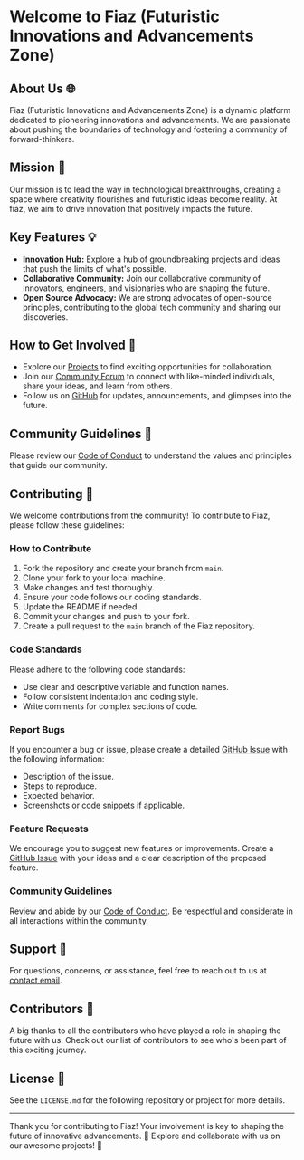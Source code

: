 # Welcome to Fiaz (Futuristic Innovations and Advancements Zone)

## About Us 🌐

Fiaz (Futuristic Innovations and Advancements Zone) is a dynamic platform dedicated to pioneering innovations and advancements. We are passionate about pushing the boundaries of technology and fostering a community of forward-thinkers.

## Mission 🚀

Our mission is to lead the way in technological breakthroughs, creating a space where creativity flourishes and futuristic ideas become reality. At fiaz, we aim to drive innovation that positively impacts the future.

## Key Features 💡

- **Innovation Hub:** Explore a hub of groundbreaking projects and ideas that push the limits of what's possible.
- **Collaborative Community:** Join our collaborative community of innovators, engineers, and visionaries who are shaping the future.
- **Open Source Advocacy:** We are strong advocates of open-source principles, contributing to the global tech community and sharing our discoveries.

## How to Get Involved 🚀

- Explore our [Projects](https://github.com/orgs/fiaz-dev/projects?query=is%3Aopen) to find exciting opportunities for collaboration.
- Join our [Community Forum](https://github.com/orgs/fiaz-dev/discussions) to connect with like-minded individuals, share your ideas, and learn from others.
- Follow us on [GitHub](https://github.com/fiaz-dev) for updates, announcements, and glimpses into the future.

## Community Guidelines 🌟

Please review our [Code of Conduct](./CODE_OF_CONDUCT.md) to understand the values and principles that guide our community.

## Contributing 🙌

We welcome contributions from the community! To contribute to Fiaz, please follow these guidelines:

### How to Contribute

1. Fork the repository and create your branch from `main`.
2. Clone your fork to your local machine.
3. Make changes and test thoroughly.
4. Ensure your code follows our coding standards.
5. Update the README if needed.
6. Commit your changes and push to your fork.
7. Create a pull request to the `main` branch of the Fiaz repository.

### Code Standards

Please adhere to the following code standards:

- Use clear and descriptive variable and function names.
- Follow consistent indentation and coding style.
- Write comments for complex sections of code.

### Report Bugs

If you encounter a bug or issue, please create a detailed [GitHub Issue](https://github.com/fiaz-dev/issues/new) with the following information:

- Description of the issue.
- Steps to reproduce.
- Expected behavior.
- Screenshots or code snippets if applicable.

### Feature Requests

We encourage you to suggest new features or improvements. Create a [GitHub Issue](https://github.com/fiaz-dev/issues/new) with your ideas and a clear description of the proposed feature.

### Community Guidelines

Review and abide by our [Code of Conduct](./CODE_OF_CONDUCT.md). Be respectful and considerate in all interactions within the community.

## Support 🤝

For questions, concerns, or assistance, feel free to reach out to us at [contact email](mailto:contactus@fiaz.dev).

## Contributors 🎉

A big thanks to all the contributors who have played a role in shaping the future with us. Check out our list of contributors to see who's been part of this exciting journey.

## License 📜

See the `LICENSE.md` for the following repository or project for more details.

---

Thank you for contributing to Fiaz! Your involvement is key to shaping the future of innovative advancements. 🌟 Explore and collaborate with us on our awesome projects! 🚀
